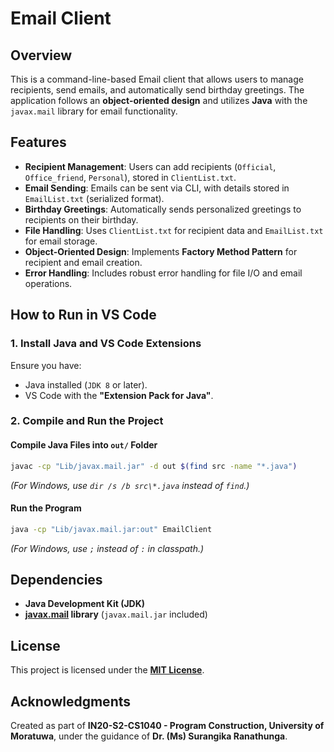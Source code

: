 # **Email Client**

## **Overview**
This is a command-line-based Email client that allows users to manage recipients, send emails, and automatically send birthday greetings. The application follows an **object-oriented design** and utilizes **Java** with the `javax.mail` library for email functionality.

## **Features**
- **Recipient Management**: Users can add recipients (`Official`, `Office_friend`, `Personal`), stored in `ClientList.txt`.
- **Email Sending**: Emails can be sent via CLI, with details stored in `EmailList.txt` (serialized format).
- **Birthday Greetings**: Automatically sends personalized greetings to recipients on their birthday.
- **File Handling**: Uses `ClientList.txt` for recipient data and `EmailList.txt` for email storage.
- **Object-Oriented Design**: Implements **Factory Method Pattern** for recipient and email creation.
- **Error Handling**: Includes robust error handling for file I/O and email operations.

## **How to Run in VS Code**
### **1. Install Java and VS Code Extensions**
Ensure you have:
- Java installed (`JDK 8` or later).
- VS Code with the **"Extension Pack for Java"**.

### **2. Compile and Run the Project**
#### **Compile Java Files into `out/` Folder**
```sh
javac -cp "Lib/javax.mail.jar" -d out $(find src -name "*.java")
```
*(For Windows, use `dir /s /b src\*.java` instead of `find`.)*

#### **Run the Program**
```sh
java -cp "Lib/javax.mail.jar:out" EmailClient
```
*(For Windows, use `;` instead of `:` in classpath.)*

## **Dependencies**
- **Java Development Kit (JDK)**
- **[javax.mail](https://javaee.github.io/javamail/) library** (`javax.mail.jar` included)

## **License**
This project is licensed under the **[MIT License](LICENSE)**.

## **Acknowledgments**
Created as part of **IN20-S2-CS1040 - Program Construction, University of Moratuwa**, under the guidance of **Dr. (Ms) Surangika Ranathunga**.
